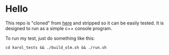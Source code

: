 # Hello

This repo is "cloned" from [here](https://gitlab.matrix.org/matrix-org/olm/-/tree/master) and stripped so it can be easily tested. It is designed to run as a simple c++ console program.

To run my test, just do something like this:

```
cd karol_tests && ./build_olm.sh && ./run.sh
```
